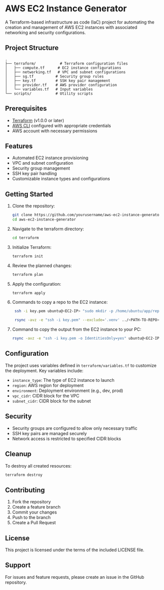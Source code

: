 # AWS EC2 Instance Generator

A Terraform-based infrastructure as code (IaC) project for automating the creation and management of AWS EC2 instances with associated networking and security configurations.

## Project Structure

```
.
├── terraform/           # Terraform configuration files
│   ├── compute.tf      # EC2 instance configurations
│   ├── networking.tf   # VPC and subnet configurations
│   ├── sg.tf          # Security group rules
│   ├── key.tf         # SSH key pair management
│   ├── provider.tf    # AWS provider configuration
│   └── variables.tf   # Input variables
└── scripts/           # Utility scripts
```

## Prerequisites

- [Terraform](https://www.terraform.io/downloads.html) (v1.0.0 or later)
- [AWS CLI](https://aws.amazon.com/cli/) configured with appropriate credentials
- AWS account with necessary permissions

## Features

- Automated EC2 instance provisioning
- VPC and subnet configuration
- Security group management
- SSH key pair handling
- Customizable instance types and configurations

## Getting Started

1. Clone the repository:
   ```bash
   git clone https://github.com/yourusername/aws-ec2-instance-generator.git
   cd aws-ec2-instance-generator
   ```

2. Navigate to the terraform directory:
   ```bash
   cd terraform
   ```

3. Initialize Terraform:
   ```bash
   terraform init
   ```

4. Review the planned changes:
   ```bash
   terraform plan
   ```

5. Apply the configuration:
   ```bash
   terraform apply
   ```

6. Commands to copy a repo to the EC2 instance:
   ```bash
    ssh -i key.pem ubuntu@<EC2-IP> "sudo mkdir -p /home/ubuntu/app/repository && sudo chown -R ubuntu:ubuntu /home/ubuntu/app"

    rsync -avz -e "ssh -i key.pem" --exclude='.venv' ../<PATH-TO-REPO>/ ubuntu@<EC2-IP>:/home/ubuntu/app/repository/
   ```

7. Command to copy the output from the EC2 instance to your PC:
   ```bash
   rsync -avz -e "ssh -i key.pem -o IdentitiesOnly=yes" ubuntu@<EC2-IP>:/home/ubuntu/app/repository/data/output/ ~/Downloads/
   ```

## Configuration

The project uses variables defined in `terraform/variables.tf` to customize the deployment. Key variables include:

- `instance_type`: The type of EC2 instance to launch
- `region`: AWS region for deployment
- `environment`: Deployment environment (e.g., dev, prod)
- `vpc_cidr`: CIDR block for the VPC
- `subnet_cidr`: CIDR block for the subnet

## Security

- Security groups are configured to allow only necessary traffic
- SSH key pairs are managed securely
- Network access is restricted to specified CIDR blocks

## Cleanup

To destroy all created resources:

```bash
terraform destroy
```

## Contributing

1. Fork the repository
2. Create a feature branch
3. Commit your changes
4. Push to the branch
5. Create a Pull Request

## License

This project is licensed under the terms of the included LICENSE file.

## Support

For issues and feature requests, please create an issue in the GitHub repository.
